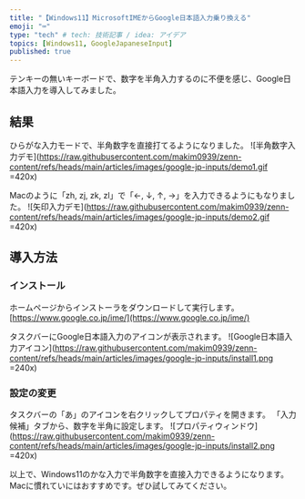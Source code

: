 ```yaml
---
title: "【Windows11】MicrosoftIMEからGoogle日本語入力乗り換える"
emoji: "⌨️"
type: "tech" # tech: 技術記事 / idea: アイデア
topics: [Windows11, GoogleJapaneseInput]
published: true
---
```


テンキーの無いキーボードで、数字を半角入力するのに不便を感じ、Google日本語入力を導入してみました。

## 結果

ひらがな入力モードで、半角数字を直接打てるようになりました。
![半角数字入力デモ](https://raw.githubusercontent.com/makim0939/zenn-content/refs/heads/main/articles/images/google-jp-inputs/demo1.gif =420x)

Macのように「zh, zj, zk, zl」で「←, ↓, ↑, →」を入力できるようにもなりました。
![矢印入力デモ](https://raw.githubusercontent.com/makim0939/zenn-content/refs/heads/main/articles/images/google-jp-inputs/demo2.gif =420x)

## 導入方法

### インストール

ホームページからインストーラをダウンロードして実行します。
[https://www.google.co.jp/ime/](https://www.google.co.jp/ime/)

タスクバーにGoogle日本語入力のアイコンが表示されます。
![Google日本語入力アイコン](https://raw.githubusercontent.com/makim0939/zenn-content/refs/heads/main/articles/images/google-jp-inputs/install1.png =240x)

### 設定の変更

タスクバーの「あ」のアイコンを右クリックしてプロパティを開きます。
「入力候補」タブから、数字を半角に設定します。
![プロパティウィンドウ](https://raw.githubusercontent.com/makim0939/zenn-content/refs/heads/main/articles/images/google-jp-inputs/install2.png =420x)

以上で、Windows11のかな入力で半角数字を直接入力できるようになります。
Macに慣れていにはおすすめです。ぜひ試してみてください。